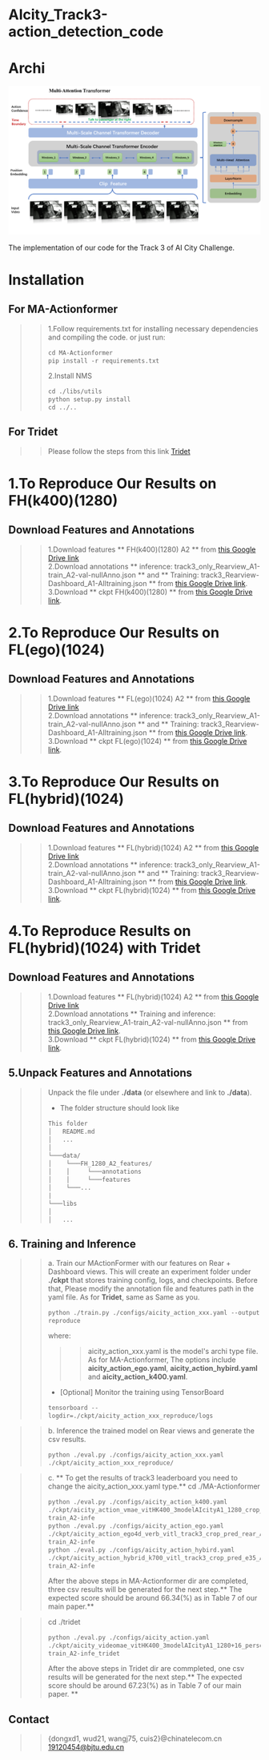 # AIcity_Track3-action_detection_code

# Archi

![image](./figures/Archi.png) 

The implementation of our code  for the Track 3 of AI City Challenge.

# Installation  
## For MA-Actionformer
>> 1.Follow requirements.txt for installing necessary dependencies and compiling the code. or just run:   
>>```shell
>>cd MA-Actionformer  
>>pip install -r requirements.txt 
>>```   
>>2.Install NMS 
>>```shell
>>cd ./libs/utils  
>>python setup.py install   
>>cd ../..
>>```   


## For Tridet
>>Please follow the steps from this link [Tridet](https://github.com/dingfengshi/TriDet)



# 1.To Reproduce Our Results on FH(k400)(1280)

## Download Features and Annotations 
>> 1.Download features ** FH(k400)(1280) A2 ** from [this Google Drive link](https://drive.google.com/drive/folders/1daSXHjpe2wblt1j0GCmK5hhoWvBu-QBo?usp=sharing)    
>> 2.Download annotations ** inference: track3_only_Rearview_A1-train_A2-val-nullAnno.json ** and ** Training: track3_Rearview-Dashboard_A1-Alltraining.json ** from [this Google Drive link](https://drive.google.com/drive/folders/1p7mew6x_UUASeJcOXaLlfv3MgF6idfOS?usp=sharing).    
>> 3.Download ** ckpt FH(k400)(1280) **  from [this Google Drive link](https://drive.google.com/drive/folders/1WWqnzr87IhPS1JQRh9EfNsxG6EVWuplR?usp=sharing).    


# 2.To Reproduce Our Results on FL(ego)(1024)    

## Download Features and Annotations     
>> 1.Download features ** FL(ego)(1024) A2 ** from [this Google Drive link](https://drive.google.com/drive/folders/1A3jVJXAwbYXKRSPrmTQ7Y5zMNAnhBTud?usp=sharing)        
>> 2.Download annotations ** inference: track3_only_Rearview_A1-train_A2-val-nullAnno.json ** and ** Training: track3_Rearview-Dashboard_A1-Alltraining.json ** from [this Google Drive link](https://drive.google.com/drive/folders/1p7mew6x_UUASeJcOXaLlfv3MgF6idfOS?usp=sharing).       
>> 3.Download ** ckpt FL(ego)(1024) **  from [this Google Drive link](https://drive.google.com/drive/folders/13-3o7jh0lJ-siVDTP9M_UUc3Wg_lqfbR?usp=sharing).     



# 3.To Reproduce Our Results on FL(hybrid)(1024)    

## Download Features and Annotations     
>> 1.Download features ** FL(hybrid)(1024) A2 ** from [this Google Drive link](https://drive.google.com/drive/folders/11zl4nRBo81hptJxZkPEzIrLzCKMRzPzx?usp=sharing)        
>> 2.Download annotations ** inference: track3_only_Rearview_A1-train_A2-val-nullAnno.json ** and ** Training: track3_Rearview-Dashboard_A1-Alltraining.json ** from [this Google Drive link](https://drive.google.com/drive/folders/1p7mew6x_UUASeJcOXaLlfv3MgF6idfOShttps://drive.google.com/drive/folders/1p7mew6x_UUASeJcOXaLlfv3MgF6idfOS?usp=sharing).       
>> 3.Download ** ckpt FL(hybrid)(1024) **  from [this Google Drive link](https://drive.google.com/drive/folders/1WWqnzr87IhPS1JQRh9EfNsxG6EVWuplR?usp=sharing).    

# 4.To Reproduce Results on FL(hybrid)(1024) with Tridet

## Download Features and Annotations     
>> 1.Download features ** FL(hybrid)(1024) A2 ** from [this Google Drive link](https://drive.google.com/drive/folders/1daSXHjpe2wblt1j0GCmK5hhoWvBu-QBo?usp=sharing)        
>> 2.Download annotations ** Training and inference: track3_only_Rearview_A1-train_A2-val-nullAnno.json ** from [this Google Drive link](https://drive.google.com/drive/folders/1p7mew6x_UUASeJcOXaLlfv3MgF6idfOS?usp=sharing).       
>> 3.Download ** ckpt FL(hybrid)(1024) **  from [this Google Drive link](https://drive.google.com/drive/folders/1_4SMi01Lpa1jo9ZN5DCMpEYlUTDGdK2F?usp=sharing).  

## 5.Unpack Features and Annotations  
>> Unpack the file under **./data** (or elsewhere and link to **./data**).     
>>* The folder structure should look like   
>>```
>>This folder
>>│   README.md
>>│   ...  
>>│
>>└───data/
>>│    └───FH_1280_A2_features/
>>│    │	 └───annotations
>>│    │	 └───features   
>>│    └───...
>>|
>>└───libs
>>│
>>│   ...
>>```   

## 6. Training and Inference  
>> a. Train our MActionFormer with our features on Rear + Dashboard views. This will create an experiment folder under **./ckpt** that stores training config, logs, and checkpoints. Before that, Please modify the annotation file and features path in the yaml file. As for **Tridet**, same as Same as you.
>>```shell  
>>python ./train.py ./configs/aicity_action_xxx.yaml --output reproduce   
>>```   
>>where:    
>>>>  aicity_action_xxx.yaml is the model's archi type file. As for MA-Actionformer, The options include **aicity_action_ego.yaml**,    **aicity_action_hybird.yaml** and  **aicity_action_k400.yaml**.    
>>
>>* [Optional] Monitor the training using TensorBoard   
>>```shell  
>>tensorboard --logdir=./ckpt/aicity_action_xxx_reproduce/logs      
>>```   


>> b. Inference the trained model on Rear views and generate the csv results.    
>>```shell      
>>python ./eval.py ./configs/aicity_action_xxx.yaml ./ckpt/aicity_action_xxx_reproduce/    
>>```     

>> c. ** To get the results of track3 leaderboard you need to change the aicity_action_xxx.yaml type.** 
>> cd ./MA-Actionformer     
>>```shell      
>>python ./eval.py ./configs/aicity_action_k400.yaml ./ckpt/aicity_action_vmae_vitHK400_3modelAIcityA1_1280_crop_rear_A1-train_A2-infe        
>>python ./eval.py ./configs/aicity_action_ego.yaml ./ckpt/aicity_action_ego4d_verb_vitl_track3_crop_pred_rear_A1-train_A2-infe     
>>python ./eval.py ./configs/aicity_action_hybird.yaml ./ckpt/aicity_action_hybrid_k700_vitl_track3_crop_pred_e35_A1-train_A2-infe    
>>```       
>>After the above steps in MA-Actionformer dir are completed, three csv results will be generated for the next step.** The expected score should be around 66.34(%) as in Table 7 of our main paper.**  



>>cd ./tridet       
>>```shell      
>>python ./eval.py ./configs/aicity_action.yaml ./ckpt/aicity_videomae_vitHK400_3modelAIcityA1_1280+16_personOnly_A1-train_A2-infe_tridet     
>>```          
>>After the above steps in Tridet dir are commpleted, one csv results will be generated for the next step.** The expected score should be around 67.23(%) as in Table 7 of our main paper. **       


 


## Contact  

>>{dongxd1, wud21, wangj75, cuis2}@chinatelecom.cn      
>>19120454@bjtu.edu.cn      


